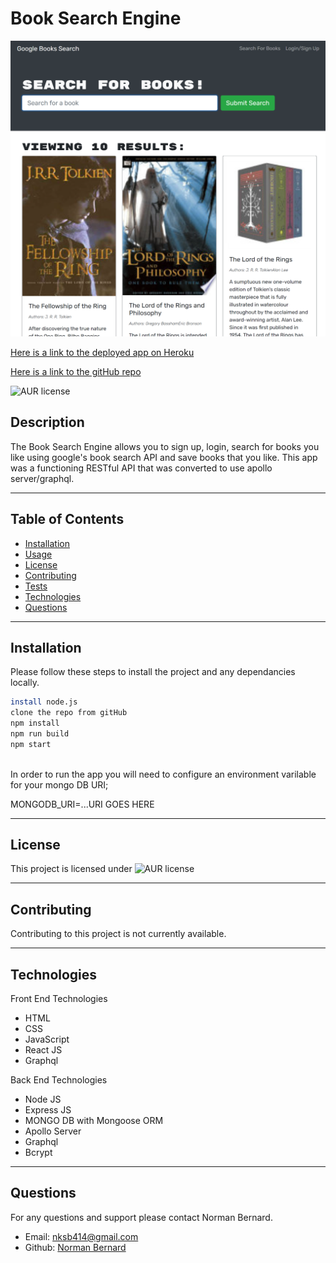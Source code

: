 # Book Search Engine
 
  
![Book Search Engine](https://github.com/Normksb/Book-Search-Engine/blob/main/screenshot.png)
  
[Here is a link to the deployed app on Heroku](https://nk-book-search-engine.herokuapp.com/)

[Here is a link to the gitHub repo](https://github.com/Normksb/Book-Search-Engine)  

![AUR license](https://img.shields.io/static/v1?label=License&message=MIT&color=blue)

## Description
The Book Search Engine allows you to sign up, login, search for books you like using google's book search API and save books that you like. This app was a functioning RESTful API that was converted to use apollo server/graphql.


---
## Table of Contents

- [Installation](#installation)
- [Usage](#usage)
- [License](#license)
- [Contributing](#contributing)
- [Tests](#tests)
- [Technologies](#technologies)
- [Questions](#questions)

---
## Installation  
  
Please follow these steps to install the project and any dependancies locally.

```bash
install node.js
clone the repo from gitHub
npm install
npm run build
npm start
 
```

In order to run the app you will need to configure an environment varilable for your mongo DB URI;

MONGODB_URI=...URI GOES HERE


---
## License

This project is licensed under ![AUR license](https://img.shields.io/static/v1?label=License&message=MIT&color=blue)

---
## Contributing

Contributing to this project is not currently available.


---

## Technologies

Front End Technologies
- HTML
- CSS
- JavaScript
- React JS
- Graphql

Back End Technologies
- Node JS
- Express JS
- MONGO DB with Mongoose ORM
- Apollo Server
- Graphql
- Bcrypt


---

## Questions

For any questions and support please contact Norman Bernard.  
- Email: nksb414@gmail.com
- Github: [Norman Bernard](https://github.com/Normksb)